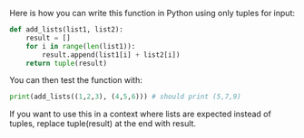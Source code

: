 Here is how you can write this function in Python using only tuples for input:
```python
def add_lists(list1, list2):
    result = []
    for i in range(len(list1)): 
        result.append(list1[i] + list2[i]) 
    return tuple(result)
```
You can then test the function with:
```python
print(add_lists((1,2,3), (4,5,6))) # should print (5,7,9)
```
If you want to use this in a context where lists are expected instead of tuples, replace tuple(result) at the end with result.
